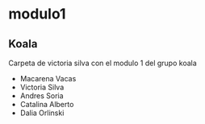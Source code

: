 # modulo1
## Koala
Carpeta de victoria silva con el modulo 1 del grupo koala
* Macarena Vacas
* Victoria Silva
* Andres Soria
* Catalina Alberto
* Dalia Orlinski
